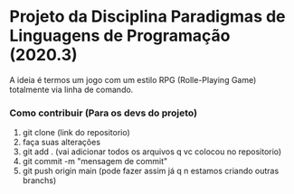 # Projeto da Disciplina Paradigmas de Linguagens de Programação (2020.3)

A ideia é termos um jogo com um estilo RPG (Rolle-Playing Game) totalmente via linha de comando.

### Como contribuir (Para os devs do projeto)

1. git clone (link do repositorio)
2. faça suas alterações
3. git add . (vai adicionar todos os arquivos q vc colocou no repositorio)
4. git commit -m "mensagem de commit"
5. git push origin main (pode fazer assim já q n estamos criando outras branchs)
